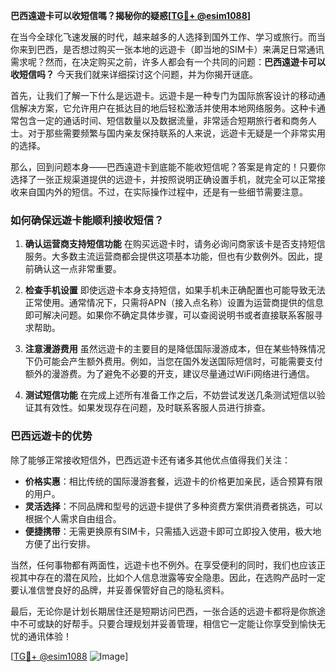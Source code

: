 **巴西遠遊卡可以收短信嗎？揭秘你的疑惑[[TG💪+ @esim1088](https://t.me/s/esim1088)]**

在当今全球化飞速发展的时代，越来越多的人选择到国外工作、学习或旅行。而当你来到巴西，是否想过购买一张本地的远遊卡（即当地的SIM卡）来满足日常通讯需求呢？然而，在决定购买之前，许多人都会有一个共同的问题：**巴西遠遊卡可以收短信吗？** 今天我们就来详细探讨这个问题，并为你揭开谜底。

首先，让我们了解一下什么是远遊卡。远遊卡是一种专门为国际旅客设计的移动通信解决方案，它允许用户在抵达目的地后轻松激活并使用本地网络服务。这种卡通常包含一定的通话时间、短信数量以及数据流量，非常适合短期旅行者和商务人士。对于那些需要频繁与国内亲友保持联系的人来说，远遊卡无疑是一个非常实用的选择。

那么，回到问题本身——巴西遠遊卡到底能不能收短信呢？答案是肯定的！只要你选择了一张正规渠道提供的远遊卡，并按照说明正确设置手机，就完全可以正常接收来自国内外的短信。不过，在实际操作过程中，还是有一些细节需要注意。

### 如何确保远遊卡能顺利接收短信？

1. **确认运营商支持短信功能**
   在购买远遊卡时，请务必询问商家该卡是否支持短信服务。大多数主流运营商都会提供这项基本功能，但也有少数例外。因此，提前确认这一点非常重要。
   
2. **检查手机设置**
   即使远遊卡本身支持短信，如果手机未正确配置也可能导致无法正常使用。通常情况下，只需将APN（接入点名称）设置为运营商提供的信息即可解决问题。如果你不确定具体步骤，可以查阅说明书或者直接联系客服寻求帮助。

3. **注意漫游费用**
   虽然远遊卡的主要目的是降低国际漫游成本，但在某些特殊情况下仍可能会产生额外费用。例如，当您在国外发送国际短信时，可能需要支付额外的漫游费。为了避免不必要的开支，建议尽量通过WiFi网络进行通信。

4. **测试短信功能**
   在完成上述所有准备工作之后，不妨尝试发送几条测试短信以验证其有效性。如果发现存在问题，及时联系客服人员进行排查。

### 巴西远遊卡的优势

除了能够正常接收短信外，巴西远遊卡还有诸多其他优点值得我们关注：

- **价格实惠**：相比传统的国际漫游套餐，远遊卡的价格更加亲民，适合预算有限的用户。
- **灵活选择**：不同品牌和型号的远遊卡提供了多种资费方案供消费者挑选，可以根据个人需求自由组合。
- **便捷携带**：无需更换原有SIM卡，只需插入远遊卡即可立即投入使用，极大地方便了出行安排。

当然，任何事物都有两面性，远遊卡也不例外。在享受便利的同时，我们也应该正视其中存在的潜在风险，比如个人信息泄露等安全隐患。因此，在选购产品时一定要认准信誉良好的品牌，并妥善保管好自己的隐私资料。

最后，无论你是计划长期居住还是短期访问巴西，一张合适的远遊卡都将是你旅途中不可或缺的好帮手。只要合理规划并妥善管理，相信它一定能让你享受到愉快无忧的通讯体验！

[[TG💪+ @esim1088](https://t.me/s/esim1088) ![Image](https://i.postimg.cc/4NQfJmqS/Snipaste-2025-05-13-00-14-12.png)]